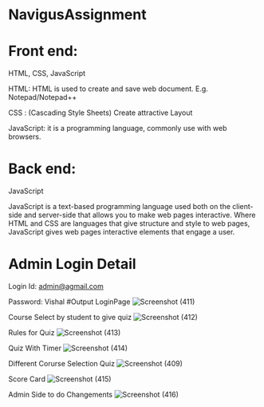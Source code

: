 # NavigusAssignment
# Front end:
HTML, CSS, JavaScript

HTML: HTML is used to create and save web document. E.g. Notepad/Notepad++

CSS : (Cascading Style Sheets) Create attractive Layout

JavaScript: it is a programming language, commonly use with web browsers.

# Back end:
JavaScript

JavaScript is a text-based programming language used both on the client-side and server-side that allows you to make web pages interactive. Where HTML and CSS are languages that give structure and style to web pages, JavaScript gives web pages interactive elements that engage a user.


# Admin Login Detail
Login Id: admin@agmail.com

Password: Vishal
#Output
LoginPage
![Screenshot (411)](https://user-images.githubusercontent.com/62341045/117763619-bccef000-b248-11eb-9662-fe51ad92377a.png)

Course Select by student to give quiz
![Screenshot (412)](https://user-images.githubusercontent.com/62341045/117763942-4f6f8f00-b249-11eb-92c7-2407f581c9bb.png)

Rules for Quiz
![Screenshot (413)](https://user-images.githubusercontent.com/62341045/117764034-78901f80-b249-11eb-956c-3aa80badc8bc.png)

Quiz With Timer
![Screenshot (414)](https://user-images.githubusercontent.com/62341045/117764130-9c536580-b249-11eb-924e-fea2cb4d244b.png)

Different Corurse Selection Quiz
![Screenshot (409)](https://user-images.githubusercontent.com/62341045/117764228-c6a52300-b249-11eb-8666-47a60c1fbf34.png)

Score Card
![Screenshot (415)](https://user-images.githubusercontent.com/62341045/117764351-f6542b00-b249-11eb-8278-3ae5b3a370af.png)

Admin Side to do Changements
![Screenshot (416)](https://user-images.githubusercontent.com/62341045/117764418-1257cc80-b24a-11eb-87ee-30abcc6c21dc.png)





 
